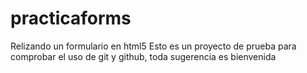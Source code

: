 # practicaforms
Relizando un formulario en html5
Esto es un proyecto de prueba para comprobar el uso de git y github, toda sugerencia es bienvenida
